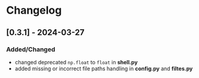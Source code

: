 # Changelog

## [0.3.1] - 2024-03-27

### Added/Changed

* changed deprecated `np.float` to `float` in **shell.py**
* added missing or incorrect file paths handling in **config.py** and **filtes.py**
